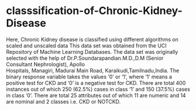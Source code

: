 # classsification-of-Chronic-Kidney-Disease
Here, Chronic Kidney disease is classified using different algorithms on scaled and unscaled data
This data set was obtained from the UCI Repository of Machine Learning 
Databases. The data set was originally selected with the help of 
Dr.P.Soundarapandian.M.D.,D.M (Senior Consultant Nephrologist), Apollo  
Hospitals, Managiri, Madurai Main Road, Karaikudi,Tamilnadu,India. The binary 
response variable takes the values ‘0’ or ‘1’, where ‘1’ means a positive test for 
CKD and ‘0’ is a negative test for CKD. There are total 400 instances out of 
which 250 (62.5%) cases in class ‘1’ and 150 (37.5%) cases in class ‘0’. There are 
total 25 attributes out of which 11 are numeric and 14 are nominal and 2 
classes i.e. CKD or NOTCKD. 

